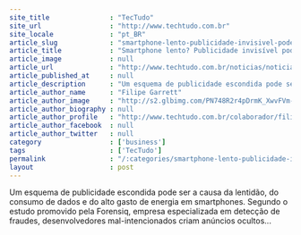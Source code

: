 ```yaml
---
site_title               : "TecTudo"
site_url                 : "http://www.techtudo.com.br"
site_locale              : "pt_BR"
article_slug             : "smartphone-lento-publicidade-invisivel-pode-ser-o-motivo-saiba-evitar"
article_title            : "Smartphone lento? Publicidade invisível pode ser o motivo; saiba evitar"
article_image            : null
article_url              : "http://www.techtudo.com.br/noticias/noticia/2015/08/publicidade-escondida-consome-dados-e-bateria-e-pode-deixar-o-smart-lento.html"
article_published_at     : null
article_description      : "Um esquema de publicidade escondida pode ser a causa da lentidão, do consumo de dados e do alto gasto de energia em smartphones. Segundo o estudo promovido pela Forensiq, empresa especializada em detecção de fraudes, desenvolvedores mal-intencionados criam anúncios ocultos..."
article_author_name      : "Filipe Garrett"
article_author_image     : "http://s2.glbimg.com/PN748R2r4pDrmK_XwvFVm-sqy_g=/30x30/s2.glbimg.com/hRaJeTYDNYVEOBys-smuQ-4jMBI=/140x140/s.glbimg.com/po/tt2/f/original/2013/11/12/filipe-garrett-colab.jpg.jpeg"
article_author_biography : null
article_author_profile   : "http://www.techtudo.com.br/colaborador/filipe-garrett.html"
article_author_facebook  : null
article_author_twitter   : null
category                 : ['business']
tags                     : ['TecTudo']
permalink                : "/:categories/smartphone-lento-publicidade-invisivel-pode-ser-o-motivo-saiba-evitar/"
layout                   : post
---
```


Um esquema de publicidade escondida pode ser a causa da lentidão, do consumo de dados e do alto gasto de energia em smartphones. Segundo o estudo promovido pela Forensiq, empresa especializada em detecção de fraudes, desenvolvedores mal-intencionados criam anúncios ocultos...
